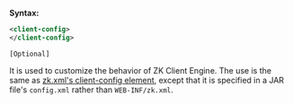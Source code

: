 **Syntax:**

```xml
<client-config>  
</client-config>
```

`[Optional]`

It is used to customize the behavior of ZK Client Engine. The use is the
same as [zk.xml's client-config element]({{site.baseUrl}}/zk_config_ref/The_client_config_Element),
except that it is specified in a JAR file's `config.xml` rather than
`WEB-INF/zk.xml`.


